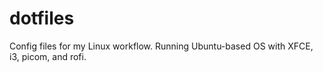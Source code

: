 # dotfiles
Config files for my Linux workflow. Running Ubuntu-based OS with XFCE, i3, picom, and rofi.
